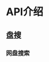 # API介绍

## 盘搜

### 网盘搜索

<Route author="CaoMeiYouRen" example="/pansou/?keyword=888888" path="/pansou/?keyword=keyword" :paramsDesc="['搜索关键词']" />

